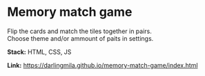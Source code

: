 # Memory match game

Flip the cards and match the tiles together in pairs.  
Choose theme and/or ammount of paits in settings.

**Stack:** HTML, CSS, JS

**Link:** https://darlingmila.github.io/memory-match-game/index.html